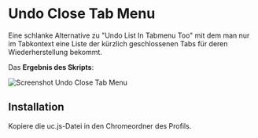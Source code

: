 # Undo Close Tab Menu
Eine schlanke Alternative zu "Undo List In Tabmenu Too" mit dem man nur im Tabkontext eine Liste der kürzlich geschlossenen Tabs für deren 
Wiederherstellung bekommt.

Das **Ergebnis des Skripts**:

![Screenshot Undo Close Tab Menu](https://github.com/ardiman/userChrome.js/raw/master/undoclosetabmenu/scr_undoclosetabmenu.png)

## Installation
Kopiere die uc.js-Datei in den Chromeordner des Profils.